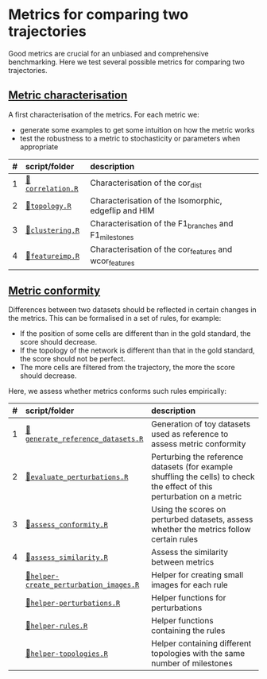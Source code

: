 
# Metrics for comparing two trajectories

Good metrics are crucial for an unbiased and comprehensive benchmarking. Here we test several possible metrics for comparing two trajectories.

## [Metric characterisation](01-metric_characterisation)

A first characterisation of the metrics. For each metric we:

-   generate some examples to get some intuition on how the metric works
-   test the robustness to a metric to stochasticity or parameters when appropriate

| \#  | script/folder                                                   | description                                                                |
|:----|:----------------------------------------------------------------|:---------------------------------------------------------------------------|
| 1   | [📄`correlation.R`](01-metric_characterisation/01-correlation.R) | Characterisation of the cor<sub>dist</sub>                                 |
| 2   | [📄`topology.R`](01-metric_characterisation/02-topology.R)       | Characterisation of the Isomorphic, edgeflip and HIM                       |
| 3   | [📄`clustering.R`](01-metric_characterisation/03-clustering.R)   | Characterisation of the F1<sub>branches</sub> and F1<sub>milestones</sub>  |
| 4   | [📄`featureimp.R`](01-metric_characterisation/04-featureimp.R)   | Characterisation of the cor<sub>features</sub> and wcor<sub>features</sub> |

## [Metric conformity](02-metric_conformity)

Differences between two datasets should be reflected in certain changes in the metrics. This can be formalised in a set of rules, for example:

-   If the position of some cells are different than in the gold standard, the score should decrease.
-   If the topology of the network is different than that in the gold standard, the score should not be perfect.
-   The more cells are filtered from the trajectory, the more the score should decrease.

Here, we assess whether metrics conforms such rules empirically:

<table>
<colgroup>
<col width="2%" />
<col width="38%" />
<col width="58%" />
</colgroup>
<thead>
<tr class="header">
<th align="left">#</th>
<th align="left">script/folder</th>
<th align="left">description</th>
</tr>
</thead>
<tbody>
<tr class="odd">
<td align="left">1</td>
<td align="left"><a href="02-metric_conformity/01-generate_reference_datasets.R">📄<code>generate_reference_datasets.R</code></a></td>
<td align="left">Generation of toy datasets used as reference to assess metric conformity</td>
</tr>
<tr class="even">
<td align="left">2</td>
<td align="left"><a href="02-metric_conformity/02-evaluate_perturbations.R">📄<code>evaluate_perturbations.R</code></a></td>
<td align="left">Perturbing the reference datasets (for example shuffling the cells) to check the effect of this perturbation on a metric</td>
</tr>
<tr class="odd">
<td align="left">3</td>
<td align="left"><a href="02-metric_conformity/03-assess_conformity.R">📄<code>assess_conformity.R</code></a></td>
<td align="left">Using the scores on perturbed datasets, assess whether the metrics follow certain rules</td>
</tr>
<tr class="even">
<td align="left">4</td>
<td align="left"><a href="02-metric_conformity/04-assess_similarity.R">📄<code>assess_similarity.R</code></a></td>
<td align="left">Assess the similarity between metrics</td>
</tr>
<tr class="odd">
<td align="left"></td>
<td align="left"><a href="helper-create_perturbation_images.R">📄<code>helper-create_perturbation_images.R</code></a></td>
<td align="left">Helper for creating small images for each rule</td>
</tr>
<tr class="even">
<td align="left"></td>
<td align="left"><a href="helper-perturbations.R">📄<code>helper-perturbations.R</code></a></td>
<td align="left">Helper functions for perturbations</td>
</tr>
<tr class="odd">
<td align="left"></td>
<td align="left"><a href="helper-rules.R">📄<code>helper-rules.R</code></a></td>
<td align="left">Helper functions containing the rules</td>
</tr>
<tr class="even">
<td align="left"></td>
<td align="left"><a href="helper-topologies.R">📄<code>helper-topologies.R</code></a></td>
<td align="left">Helper containing different topologies with the same number of milestones</td>
</tr>
</tbody>
</table>
